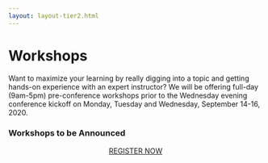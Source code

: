```yaml
---
layout: layout-tier2.html
---
```

<div class="section hero workshops"></div>
<div class="container">
    <div class="col-lg-8 col-lg-offset-2">
        <h1 class="text-center">Workshops</h1>
        <p>Want to maximize your learning by really digging into a topic and getting hands-on experience with an expert instructor? We will be offering full-day (9am-5pm) pre-conference workshops prior to the Wednesday evening conference kickoff on Monday, Tuesday and Wednesday, September 14-16, 2020.</p>
        <h3 class="text-center">Workshops to be Announced</h3>
        <div class="row">
            <div class="col-xs-12" align="center">
                <a class="btn" href="https://ti.to/eddd/explore-ddd-2020">REGISTER NOW</a>
            </div>
        </div>
    </div>
</div>
